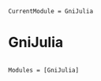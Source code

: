 ```@meta
CurrentModule = GniJulia
```

# GniJulia

```@index
```

```@autodocs
Modules = [GniJulia]
```
